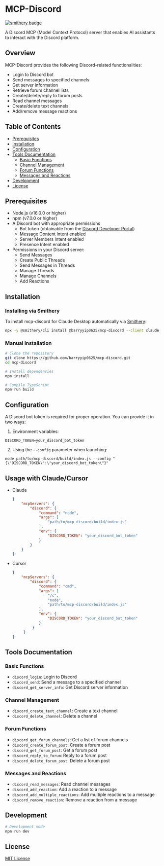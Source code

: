 # MCP-Discord
[![smithery badge](https://smithery.ai/badge/@barryyip0625/mcp-discord)](https://smithery.ai/server/@barryyip0625/mcp-discord)

A Discord MCP (Model Context Protocol) server that enables AI assistants to interact with the Discord platform.

## Overview

MCP-Discord provides the following Discord-related functionalities:

- Login to Discord bot
- Send messages to specified channels
- Get server information
- Retrieve forum channel lists
- Create/delete/reply to forum posts
- Read channel messages
- Create/delete text channels
- Add/remove message reactions

## Table of Contents

- [Prerequisites](#prerequisites)
- [Installation](#installation)
- [Configuration](#configuration)
- [Tools Documentation](#tools-documentation)
  - [Basic Functions](#basic-functions)
  - [Channel Management](#channel-management)
  - [Forum Functions](#forum-functions)
  - [Messages and Reactions](#messages-and-reactions)
- [Development](#development)
- [License](#license)

## Prerequisites

- Node.js (v16.0.0 or higher)
- npm (v7.0.0 or higher)
- A Discord bot with appropriate permissions
  - Bot token (obtainable from the [Discord Developer Portal](https://discord.com/developers/applications))
  - Message Content Intent enabled
  - Server Members Intent enabled
  - Presence Intent enabled
- Permissions in your Discord server:
  - Send Messages
  - Create Public Threads
  - Send Messages in Threads
  - Manage Threads
  - Manage Channels
  - Add Reactions

## Installation

### Installing via Smithery

To install mcp-discord for Claude Desktop automatically via [Smithery](https://smithery.ai/server/@barryyip0625/mcp-discord):

```bash
npx -y @smithery/cli install @barryyip0625/mcp-discord --client claude
```

### Manual Installation
```bash
# Clone the repository
git clone https://github.com/barryyip0625/mcp-discord.git
cd mcp-discord

# Install dependencies
npm install

# Compile TypeScript
npm run build
```

## Configuration

A Discord bot token is required for proper operation. You can provide it in two ways:

1. Environment variables:
```
DISCORD_TOKEN=your_discord_bot_token
```

2. Using the `--config` parameter when launching:
```
node path/to/mcp-discord/build/index.js --config "{\"DISCORD_TOKEN\":\"your_discord_bot_token\"}"
```

## Usage with Claude/Cursor
- Claude
  
    ```json
    {
        "mcpServers": {
            "discord": {
                "command": "node",
                "args": [
                    "path/to/mcp-discord/build/index.js"
                ],
                "env": {
                    "DISCORD_TOKEN": "your_discord_bot_token"
                }
            }
        }
    }
    ```

- Cursor

    ```json
    {
        "mcpServers": {
            "discord": {
                "command": "cmd",
                "args": [
                    "/c",
                    "node",
                    "path/to/mcp-discord/build/index.js"
                ],
                "env": {
                    "DISCORD_TOKEN": "your_discord_bot_token"
                }
             }
         }
    }
    ```

## Tools Documentation

### Basic Functions

- `discord_login`: Login to Discord
- `discord_send`: Send a message to a specified channel
- `discord_get_server_info`: Get Discord server information

### Channel Management

- `discord_create_text_channel`: Create a text channel
- `discord_delete_channel`: Delete a channel

### Forum Functions

- `discord_get_forum_channels`: Get a list of forum channels
- `discord_create_forum_post`: Create a forum post
- `discord_get_forum_post`: Get a forum post
- `discord_reply_to_forum`: Reply to a forum post
- `discord_delete_forum_post`: Delete a forum post

### Messages and Reactions

- `discord_read_messages`: Read channel messages
- `discord_add_reaction`: Add a reaction to a message
- `discord_add_multiple_reactions`: Add multiple reactions to a message
- `discord_remove_reaction`: Remove a reaction from a message

## Development

```bash
# Development mode
npm run dev
```

## License

[MIT License](https://github.com/barryyip0625/mcp-discord?tab=MIT-1-ov-file)
